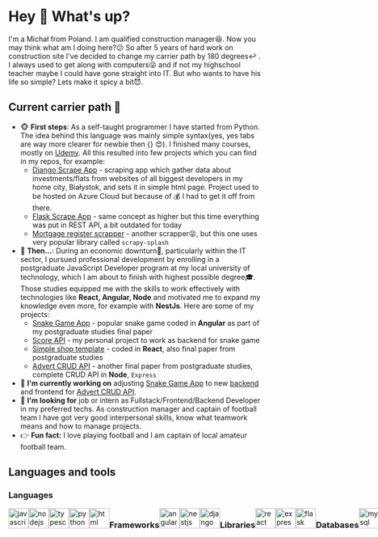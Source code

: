 <h1 align="left">Hey 👋 What's up?</h1>

I'm a Michał from Poland. I am qualified construction manager😆. Now you may think what am I doing here?😕 So after 5 years of hard work on construction site I've decided to change my carrier path by 180 degrees↩️ . I always used to get along with computers😜 and if not my highschool teacher maybe I could have gone straight into IT. But who wants to have his life so simple? Lets make it spicy a bit😈.

## Current carrier path 📔

- 🐵 **First steps**: As a self-taught programmer I have started from Python. The idea behind this language was mainly simple syntax(yes, yes tabs are way more clearer for newbie then {} 😍). I finished many courses, mostly on [Udemy](https://www.udemy.com/). All this resulted into few projects which you can find in my repos, for example:
  - [Django Scrape App](https://github.com/owsiej/DeveloperScrapeDjango) - scraping app which gather data about investments/flats from websites of all biggest developers in my home city, Białystok, and sets it in simple html page. Project used to be hosted on Azure Cloud but because of 💰 I had to get it off from there.
  - [Flask Scrape App](https://github.com/owsiej/Developer-Scrape) - same concept as higher but this time everything was put in REST API, a bit outdated for today
  - [Mortgage register scrapper](https://github.com/owsiej/ksiegiScrape) - another scrapper😜, but this one uses very popular library called `scrapy-splash`
- 🐎 **Then...**: During an economic downturn💩, particularly within the IT sector, I pursued professional development by enrolling in a postgraduate JavaScript Developer program at my local university of technology, which I am about to finish with highest possible degree🎓. Those studies equipped me with the skills to work effectively with technologies like **React, Angular, Node** and motivated me to expand my knowledge even more, for example with **NestJs**. Here are some of my projects:
  - [Snake Game App](https://github.com/owsiej/snake-game-angular) - popular snake game coded in **Angular** as part of my postgraduate studies final paper
  - [Score API](https://github.com/owsiej/scores-api) - my personal project to work as backend for snake game
  - [Simple shop template](https://github.com/owsiej/shop-react) - coded in **React**, also final paper from postgraduate studies
  - [Advert CRUD API](https://github.com/owsiej/advert-api) - another final paper from postgraduate studies, complete CRUD API in **Node**, `Express`
- 🔭 **I'm currently working on** adjusting [Snake Game App](https://github.com/owsiej/snake-game-angular) to new [backend](https://github.com/owsiej/scores-api) and frontend for [Advert CRUD API](https://github.com/owsiej/advert-api).
- 🙏 **I'm looking for** job or intern as Fullstack/Frontend/Backend Developer in my preferred techs. As construction manager and captain of football team I have got very good interpersonal skills, know what teamwork means and how to manage projects.
- 👉 **Fun fact:** I love playing football and I am captain of local amateur football team.

## Languages and tools

### Languages
<div style="display:flex">
  <img src="https://cdn.jsdelivr.net/gh/devicons/devicon/icons/javascript/javascript-original.svg" height="40" alt="javascript logo"  />
    <img width="12" />
  <img src="https://cdn.jsdelivr.net/gh/devicons/devicon/icons/nodejs/nodejs-original.svg" height="40" alt="nodejs logo"  />
      <img width="12" />
  <img src="https://cdn.jsdelivr.net/gh/devicons/devicon/icons/typescript/typescript-original.svg" height="40" alt="typescript logo"  />
      <img width="12" />
<img src="https://cdn.jsdelivr.net/gh/devicons/devicon@latest/icons/python/python-original.svg" height="40" alt="python logo"/>
    <img width="12" />
<img src="https://cdn.jsdelivr.net/gh/devicons/devicon@latest/icons/html5/html5-original.svg" height="40" alt="html logo"/>
  
### Frameworks
<img src="https://cdn.jsdelivr.net/gh/devicons/devicon@latest/icons/angularjs/angularjs-original.svg" height="40" alt="angular logo"/>
    <img width="12" />
<img src="https://cdn.jsdelivr.net/gh/devicons/devicon@latest/icons/nestjs/nestjs-original.svg" height="40" alt="nestjs logo"/>
    <img width="12" />
<img src="https://cdn.jsdelivr.net/gh/devicons/devicon@latest/icons/django/django-plain.svg" height="40" alt="django logo"/>

### Libraries

  <img src="https://cdn.jsdelivr.net/gh/devicons/devicon/icons/react/react-original.svg" height="40" alt="react logo"  />
      <img width="12" />
<img src="https://cdn.jsdelivr.net/gh/devicons/devicon@latest/icons/express/express-original.svg" height="40" alt="express logo"/>
    <img width="12" />
<img src="https://cdn.jsdelivr.net/gh/devicons/devicon@latest/icons/flask/flask-original.svg" height="40" alt="flask logo"/>

### Databases

<img src="https://cdn.jsdelivr.net/gh/devicons/devicon@latest/icons/mysql/mysql-original.svg" height="40" alt="mysql logo"/>
    <img width="12" />
<img src="https://cdn.jsdelivr.net/gh/devicons/devicon@latest/icons/mongodb/mongodb-original.svg" height="40" alt="mongodb logo"/>
    <img width="12" />
<img src="https://cdn.jsdelivr.net/gh/devicons/devicon@latest/icons/mongoose/mongoose-original.svg" height="40" alt="mongoose logo"/>

### Tools

<img src="https://cdn.jsdelivr.net/gh/devicons/devicon@latest/icons/docker/docker-original.svg" height="40" alt="docker logo"/>
    <img width="12" />
<img src="https://cdn.jsdelivr.net/gh/devicons/devicon@latest/icons/git/git-original.svg" height="40" alt="git logo"/>
    <img width="12" />
<img src="https://cdn.jsdelivr.net/gh/devicons/devicon@latest/icons/github/github-original.svg" height="40" alt="github logo" />
    <img width="12" />
<img src="https://cdn.jsdelivr.net/gh/devicons/devicon@latest/icons/postman/postman-original.svg" height="40" alt="postman logo"/>
    <img width="12" />
<img src="https://cdn.jsdelivr.net/gh/devicons/devicon@latest/icons/pycharm/pycharm-original.svg" height="40" alt="pycharm logo"/>
    <img width="12" />
<img src="https://cdn.jsdelivr.net/gh/devicons/devicon@latest/icons/selenium/selenium-original.svg" height="40" alt="selenium logo"/>
    <img width="12" />
<img src="https://cdn.jsdelivr.net/gh/devicons/devicon@latest/icons/swagger/swagger-original.svg" height="40" alt="swagger logo"/>
    <img width="12" />
<img src="https://cdn.jsdelivr.net/gh/devicons/devicon@latest/icons/vscode/vscode-original.svg" height="40" alt="vsc logo"/>

</div>


